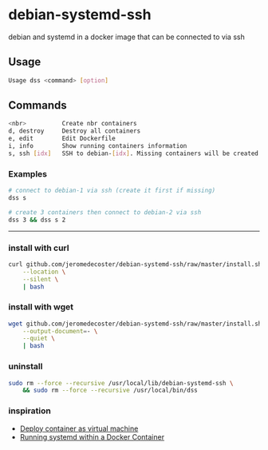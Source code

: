 # debian-systemd-ssh

debian and systemd in a docker image that can be connected to via ssh

## Usage

```bash
Usage dss <command> [option]
```

## Commands

```bash
<nbr>          Create nbr containers
d, destroy     Destroy all containers
e, edit        Edit Dockerfile
i, info        Show running containers information
s, ssh [idx]   SSH to debian-[idx]. Missing containers will be created
```
  
### Examples
    
```bash
# connect to debian-1 via ssh (create it first if missing)
dss s

# create 3 containers then connect to debian-2 via ssh
dss 3 && dss s 2
```

---

### install with curl

```bash
curl github.com/jeromedecoster/debian-systemd-ssh/raw/master/install.sh \
    --location \
    --silent \
    | bash
```

### install with wget

```bash
wget github.com/jeromedecoster/debian-systemd-ssh/raw/master/install.sh \
    --output-document=- \
    --quiet \
    | bash
```

### uninstall

```bash
sudo rm --force --recursive /usr/local/lib/debian-systemd-ssh \
    && sudo rm --force --recursive /usr/local/bin/dss
```

### inspiration

- [Deploy container as virtual machine](https://github.com/priximmo/devopsland/tree/master/ansible/12-docker-platform-dev)
- [Running systemd within a Docker Container](https://developers.redhat.com/blog/2014/05/05/running-systemd-within-docker-container)